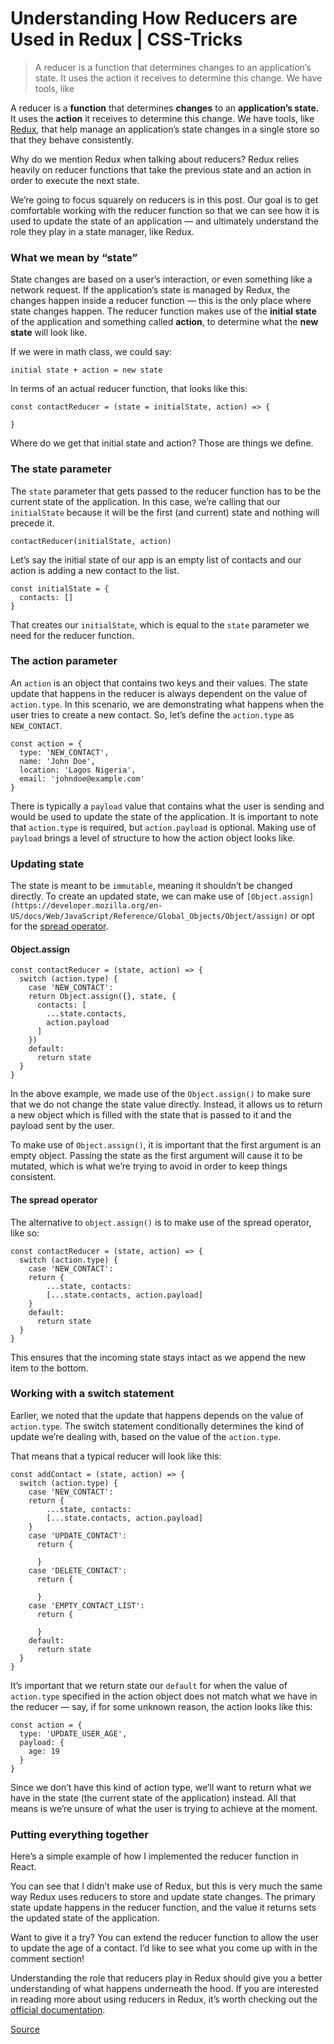 # Understanding How Reducers are Used in Redux | CSS-Tricks

> A reducer is a function that determines changes to an application’s state. It uses the action it receives to determine this change. We have tools, like

A reducer is a **function** that determines **changes** to an **application’s state.** It uses the **action** it receives to determine this change. We have tools, like [Redux](https://redux.js.org/), that help manage an application’s state changes in a single store so that they behave consistently.

Why do we mention Redux when talking about reducers? Redux relies heavily on reducer functions that take the previous state and an action in order to execute the next state.

We’re going to focus squarely on reducers is in this post. Our goal is to get comfortable working with the reducer function so that we can see how it is used to update the state of an application — and ultimately understand the role they play in a state manager, like Redux.

### What we mean by “state”

State changes are based on a user’s interaction, or even something like a network request. If the application’s state is managed by Redux, the changes happen inside a reducer function — this is the only place where state changes happen. The reducer function makes use of the **initial state** of the application and something called **action**, to determine what the **new state** will look like.

If we were in math class, we could say:

    initial state + action = new state

In terms of an actual reducer function, that looks like this:

    const contactReducer = (state = initialState, action) => {
      
    }

Where do we get that initial state and action? Those are things we define.

### The state parameter

The `state` parameter that gets passed to the reducer function has to be the current state of the application. In this case, we’re calling that our `initialState` because it will be the first (and current) state and nothing will precede it.

    contactReducer(initialState, action)

Let’s say the initial state of our app is an empty list of contacts and our action is adding a new contact to the list.

    const initialState = {
      contacts: []
    }

That creates our `initialState`, which is equal to the `state` parameter we need for the reducer function.

### The action parameter

An `action` is an object that contains two keys and their values. The state update that happens in the reducer is always dependent on the value of `action.type`. In this scenario, we are demonstrating what happens when the user tries to create a new contact. So, let’s define the `action.type` as `NEW_CONTACT`.

    const action = {
      type: 'NEW_CONTACT',
      name: 'John Doe',
      location: 'Lagos Nigeria',
      email: 'johndoe@example.com'
    }

There is typically a `payload` value that contains what the user is sending and would be used to update the state of the application. It is important to note that `action.type` is required, but `action.payload` is optional. Making use of `payload` brings a level of structure to how the action object looks like.

### Updating state

The state is meant to be `immutable`, meaning it shouldn’t be changed directly. To create an updated state, we can make use of `[Object.assign](https://developer.mozilla.org/en-US/docs/Web/JavaScript/Reference/Global_Objects/Object/assign)` or opt for the [spread operator](https://developer.mozilla.org/en-US/docs/Web/JavaScript/Reference/Operators/Spread_syntax).

#### Object.assign

    const contactReducer = (state, action) => {
      switch (action.type) {
        case 'NEW_CONTACT':
        return Object.assign({}, state, {
          contacts: [
            ...state.contacts,
            action.payload
          ]
        })
        default:
          return state
      }
    }

In the above example, we made use of the `Object.assign()` to make sure that we do not change the state value directly. Instead, it allows us to return a new object which is filled with the state that is passed to it and the payload sent by the user.

To make use of `Object.assign()`, it is important that the first argument is an empty object. Passing the state as the first argument will cause it to be mutated, which is what we’re trying to avoid in order to keep things consistent.

#### The spread operator

The alternative to `object.assign()` is to make use of the spread operator, like so:

    const contactReducer = (state, action) => {
      switch (action.type) {
        case 'NEW_CONTACT':
        return {
            ...state, contacts:
            [...state.contacts, action.payload]
        }
        default:
          return state
      }
    }

This ensures that the incoming state stays intact as we append the new item to the bottom.

### Working with a switch statement

Earlier, we noted that the update that happens depends on the value of `action.type`. The switch statement conditionally determines the kind of update we’re dealing with, based on the value of the `action.type`.

That means that a typical reducer will look like this:

    const addContact = (state, action) => {
      switch (action.type) {
        case 'NEW_CONTACT':
        return {
            ...state, contacts:
            [...state.contacts, action.payload]
        }
        case 'UPDATE_CONTACT':
          return {
            
          }
        case 'DELETE_CONTACT':
          return {
            
          }
        case 'EMPTY_CONTACT_LIST':
          return {
            
          }
        default:
          return state
      }
    }

It’s important that we return state our `default` for when the value of `action.type` specified in the action object does not match what we have in the reducer — say, if for some unknown reason, the action looks like this:

    const action = {
      type: 'UPDATE_USER_AGE',
      payload: {
        age: 19
      }
    }

Since we don’t have this kind of action type, we’ll want to return what we have in the state (the current state of the application) instead. All that means is we’re unsure of what the user is trying to achieve at the moment.

### Putting everything together

Here’s a simple example of how I implemented the reducer function in React.

You can see that I didn’t make use of Redux, but this is very much the same way Redux uses reducers to store and update state changes. The primary state update happens in the reducer function, and the value it returns sets the updated state of the application.

Want to give it a try? You can extend the reducer function to allow the user to update the age of a contact. I’d like to see what you come up with in the comment section!

Understanding the role that reducers play in Redux should give you a better understanding of what happens underneath the hood. If you are interested in reading more about using reducers in Redux, it’s worth checking out the [official documentation](https://redux.js.org/basics/reducers).


[Source](https://css-tricks.com/understanding-how-reducers-are-used-in-redux/)